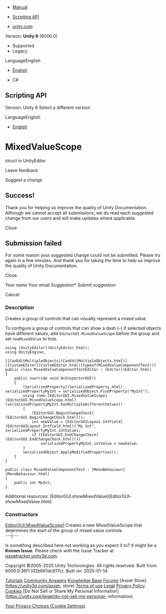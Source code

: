 [ ]()

  * [Manual](../Manual/index.html)
  * [Scripting API](../ScriptReference/index.html)

  * [unity.com](https://unity.com/)

Version: **Unity 6** (6000.0)

  * Supported
  * Legacy

LanguageEnglish

  * [English]()

  * C#

[ ](https://docs.unity3d.com)

## Scripting API

Version: Unity 6 Select a different version

LanguageEnglish

  * [English]()

# MixedValueScope

struct in UnityEditor

Leave feedback

Suggest a change

## Success!

Thank you for helping us improve the quality of Unity Documentation. Although
we cannot accept all submissions, we do read each suggested change from our
users and will make updates where applicable.

Close

## Submission failed

For some reason your suggested change could not be submitted. Please <a>try
again</a> in a few minutes. And thank you for taking the time to help us
improve the quality of Unity Documentation.

Close

Your name Your email Suggestion* Submit suggestion

Cancel

[ ]()

### Description

Creates a group of controls that can visually represent a mixed value.

To configure a group of controls that can show a dash (-) if selected objects
have different values, add `EditorGUI.MixedValueScope` before the group and
set `newMixedValue` to true.

    
    
    using [UnityEditor](UnityEditor.html);
    using UnityEngine;  
      
    [[CanEditMultipleObjects](CanEditMultipleObjects.html)]
    [[CustomEditor](CustomEditor.html)(typeof(MixedValueComponentTest))]
    public class MixedValueComponentTestEditor : [Editor](Editor.html)
    {
        public override void OnInspectorGUI()
        {
            [SerializedProperty](SerializedProperty.html) serializedPropertyMyInt = serializedObject.FindProperty("MyInt");
            using (new [EditorGUI.MixedValueScope](EditorGUI.MixedValueScope.html)(serializedPropertyMyInt.hasMultipleDifferentValues))
            {
                [EditorGUI.BeginChangeCheck](EditorGUI.BeginChangeCheck.html)();
                int newValue = [EditorGUILayout.IntField](EditorGUILayout.IntField.html)("My Int", serializedPropertyMyInt.intValue);
                if ([EditorGUI.EndChangeCheck](EditorGUI.EndChangeCheck.html)())
                    serializedPropertyMyInt.intValue = newValue;
            }
            serializedObject.ApplyModifiedProperties();
        }
    }  
      
    public class MixedValueComponentTest : [MonoBehaviour](MonoBehaviour.html)
    {
        public int MyInt;
    }
    

Additional resources: [EditorGUI.showMixedValue](EditorGUI-
showMixedValue.html).

### Constructors

[EditorGUI.MixedValueScope](EditorGUI.MixedValueScope-ctor.html)| Creates a
new MixedValueScope that determines the start of the group of mixed value
controls.  
---|---  
  
Is something described here not working as you expect it to? It might be a
**Known Issue**. Please check with the Issue Tracker at
[issuetracker.unity3d.com](https://issuetracker.unity3d.com).

Copyright ©2005-2025 Unity Technologies. All rights reserved. Built from:
6000.0.36f1 (02b661dc617c). Built on: 2025-01-14.

[Tutorials](https://unity3d.com/learn) [Community
Answers](https://answers.unity3d.com) [Knowledge
Base](https://support.unity3d.com/hc/en-us)
[Forums](https://forum.unity3d.com) [Asset Store](https://unity3d.com/asset-
store) [Terms of use](https://docs.unity3d.com/Manual/TermsOfUse.html)
[Legal](https://unity.com/legal) [Privacy
Policy](https://unity.com/legal/privacy-policy)
[Cookies](https://unity.com/legal/cookie-policy) [Do Not Sell or Share My
Personal Information](https://unity.com/legal/do-not-sell-my-personal-
information)

[Your Privacy Choices (Cookie Settings)](javascript:void\(0\);)

